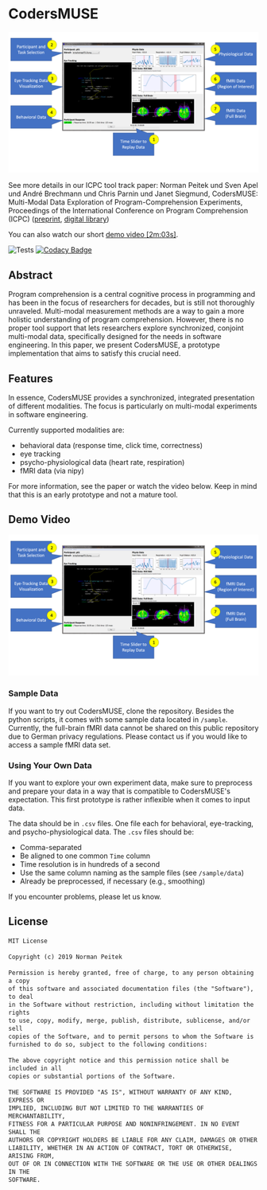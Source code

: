# CodersMUSE

![Annotated Screenshot of CodersMUSE](docs/Screenshot.png)

See more details in our ICPC tool track paper: Norman Peitek und Sven Apel und André Brechmann und Chris Parnin und Janet Siegmund, CodersMUSE: Multi-Modal Data Exploration of Program-Comprehension Experiments, Proceedings of the International Conference on Program Comprehension (ICPC) ([preprint](docs/ICPC2019Tool.pdf), [digital library](https://dl.acm.org/doi/10.1109/ICPC.2019.00027))

You can also watch our short [demo video [2m:03s]](https://youtu.be/Qc_FWHTVM0w).

![Tests](https://github.com/brains-on-code/CodersMUSE/workflows/Tests/badge.svg) [![Codacy Badge](https://api.codacy.com/project/badge/Grade/31c1e9e9bcf740e89e45b0920541e35d)](https://app.codacy.com/gh/brains-on-code/CodersMUSE?utm_source=github.com&utm_medium=referral&utm_content=brains-on-code/CodersMUSE&utm_campaign=Badge_Grade_Dashboard)

## Abstract
Program comprehension is a central cognitive process in programming and has been in the focus of researchers for decades, but is still not thoroughly unraveled. Multi-modal measurement methods are a way to gain a more holistic understanding of program comprehension. However, there is no proper tool support that lets researchers explore synchronized, conjoint multi-modal data, specifically designed for the needs in software engineering. In this paper, we present CodersMUSE, a prototype implementation that aims to satisfy this crucial need.

## Features

In essence, CodersMUSE provides a synchronized, integrated presentation of different modalities. The focus is particularly on multi-modal experiments in software engineering.

Currently supported modalities are:
* behavioral data (response time, click time, correctness)
* eye tracking
* psycho-physiological data (heart rate, respiration)
* fMRI data (via nipy)

For more information, see the paper or watch the video below. Keep in mind that this is an early prototype and not a mature tool.

## Demo Video

[![Watch the short demo video (2m:03s)](docs/Screenshot.png)](https://youtu.be/Qc_FWHTVM0w)

### Sample Data

If you want to try out CodersMUSE, clone the repository. Besides the python scripts, it comes with some sample data located in `/sample`. Currently, the full-brain fMRI data cannot be shared on this public repository due to German privacy regulations. Please contact us if you would like to access a sample fMRI data set.

### Using Your Own Data

If you want to explore your own experiment data, make sure to preprocess and prepare your data in a way that is compatible to CodersMUSE's expectation. This first prototype is rather inflexible when it comes to input data.

The data should be in `.csv` files. One file each for behavioral, eye-tracking, and psycho-physiological data. The `.csv` files should be:

* Comma-separated
* Be aligned to one common `Time` column
* Time resolution is in hundreds of a second
* Use the same column naming as the sample files (see `/sample/data`)
* Already be preprocessed, if necessary (e.g., smoothing)

If you encounter problems, please let us know.

## License
```
MIT License

Copyright (c) 2019 Norman Peitek

Permission is hereby granted, free of charge, to any person obtaining a copy
of this software and associated documentation files (the "Software"), to deal
in the Software without restriction, including without limitation the rights
to use, copy, modify, merge, publish, distribute, sublicense, and/or sell
copies of the Software, and to permit persons to whom the Software is
furnished to do so, subject to the following conditions:

The above copyright notice and this permission notice shall be included in all
copies or substantial portions of the Software.

THE SOFTWARE IS PROVIDED "AS IS", WITHOUT WARRANTY OF ANY KIND, EXPRESS OR
IMPLIED, INCLUDING BUT NOT LIMITED TO THE WARRANTIES OF MERCHANTABILITY,
FITNESS FOR A PARTICULAR PURPOSE AND NONINFRINGEMENT. IN NO EVENT SHALL THE
AUTHORS OR COPYRIGHT HOLDERS BE LIABLE FOR ANY CLAIM, DAMAGES OR OTHER
LIABILITY, WHETHER IN AN ACTION OF CONTRACT, TORT OR OTHERWISE, ARISING FROM,
OUT OF OR IN CONNECTION WITH THE SOFTWARE OR THE USE OR OTHER DEALINGS IN THE
SOFTWARE.
```
